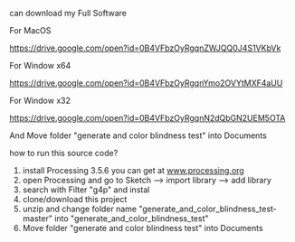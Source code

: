 

can download my Full Software

For MacOS

https://drive.google.com/open?id=0B4VFbzOyRgqnZWJQQ0J4S1VKbVk

For Window x64

https://drive.google.com/open?id=0B4VFbzOyRgqnYmo2OVYtMXF4aUU

For Window x32

https://drive.google.com/open?id=0B4VFbzOyRgqnN2dQbGN2UEM5OTA

And Move folder "generate and color blindness test" into Documents  


how to run this source code? 

1. install Processing 3.5.6 you can get at www.processing.org
2. open Processing and go to Sketch --> import library --> add library  
3. search with Filter "g4p"  and instal
4. clone/download this project
5. unzip and change folder name "generate_and_color_blindness_test-master" into "generate_and_color_blindness_test"
6. Move folder "generate and color blindness test" into Documents  


